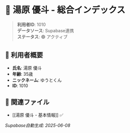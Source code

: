 # 🔄 湯原 優斗 - 総合インデックス

> **利用者ID**: 1010  
> **データソース**: Supabase連携  
> **ステータス**: 🟢 アクティブ

## 👤 利用者概要
- **氏名**: 湯原 優斗
- **年齢**: 35歳
- **ニックネーム**: ゆうとくん
- **ID**: 1010

## 📁 関連ファイル
- [[湯原 優斗 - 基本情報]] ✅

*Supabase自動生成: 2025-06-08*
